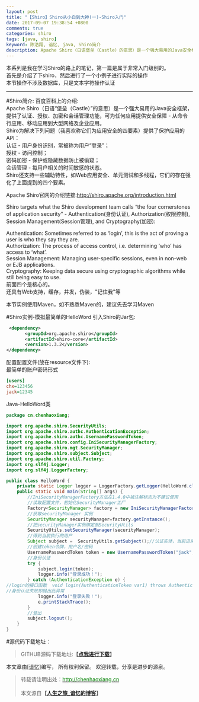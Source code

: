 ```yaml
---
layout: post
title: "【Shiro】Shiro从小白到大神(一)-Shiro入门"
date: 2017-09-07 19:38:54 +0800
comments: true
categories: shiro
tags: [java, shiro]
keyword: 陈浩翔, 谙忆, java, Shiro简介
description: Apache Shiro（日语堡垒（Castle）的意思）是一个强大易用的Java安全框架，提供了认证、授权、加密和会话管理功能，可为任何应用提供安全保障 - 从命令行应用、移动应用到大型网络及企业应用。 
---
```


本系列是我在学习Shiro的路上的笔记，第一篇是属于非常入门级别的。  
首先是介绍了下shiro，然后进行了一个小例子进行实际的操作  
本节操作不涉及数据库，只是文本字符操作认证  

<!-- more -->
----------

#Shiro简介:
百度百科上的介绍:  
Apache Shiro（日语“堡垒（Castle）”的意思）是一个强大易用的Java安全框架，提供了认证、授权、加密和会话管理功能，可为任何应用提供安全保障 - 从命令行应用、移动应用到大型网络及企业应用。  
Shiro为解决下列问题（我喜欢称它们为应用安全的四要素）提供了保护应用的API：  
认证 - 用户身份识别，常被称为用户“登录”；  
授权 - 访问控制；  
密码加密 - 保护或隐藏数据防止被偷窥；  
会话管理 - 每用户相关的时间敏感的状态。  
Shiro还支持一些辅助特性，如Web应用安全、单元测试和多线程，它们的存在强化了上面提到的四个要素。  

Apache Shiro官网的介绍链接:http://shiro.apache.org/introduction.html  

Shiro targets what the Shiro development team calls “the four cornerstones of application security” - Authentication(身份认证), Authorization(权限控制), Session Management(Session管理), and Cryptography(加密):  

Authentication: Sometimes referred to as ‘login’, this is the act of proving a user is who they say they are.  
Authorization: The process of access control, i.e. determining ‘who’ has access to ‘what’.  
Session Management: Managing user-specific sessions, even in non-web or EJB applications.  
Cryptography: Keeping data secure using cryptographic algorithms while still being easy to use.  
前面四个是核心的。  
还具有Web支持，缓存，并发，伪装，"记住我"等  

本节实例使用Maven，如不熟悉Maven的，建议先去学习Maven  

#Shiro实例-模拟最简单的HelloWord
引入Shiro的Jar包:  
```xml pom.xml
 <dependency>
       <groupId>org.apache.shiro</groupId>
       <artifactId>shiro-core</artifactId>
       <version>1.3.2</version>
</dependency>
```
配置配置文件(放在resource文件下):  
最简单的账户密码形式
```ini shiro.ini
[users]
chx=123456
jack=12345
```

Java-HelloWord类

```java HelloWord类
package cn.chenhaoxiang;

import org.apache.shiro.SecurityUtils;
import org.apache.shiro.authc.AuthenticationException;
import org.apache.shiro.authc.UsernamePasswordToken;
import org.apache.shiro.config.IniSecurityManagerFactory;
import org.apache.shiro.mgt.SecurityManager;
import org.apache.shiro.subject.Subject;
import org.apache.shiro.util.Factory;
import org.slf4j.Logger;
import org.slf4j.LoggerFactory;

public class HelloWord {
    private static Logger logger = LoggerFactory.getLogger(HelloWord.class);
    public static void main(String[] args) {
        //IniSecurityManagerFactory方法在1.4.0中被注解标志为不建议使用
        //读取配置文件，初始化SecurityManager工厂
        Factory<SecurityManager> factory = new IniSecurityManagerFactory("classpath:shiro.ini");
        //获取securityManager 实例
        SecurityManager securityManager=factory.getInstance();
        //把securityManager实例绑定到SecurityUtils
        SecurityUtils.setSecurityManager(securityManager);
        //得到当前执行的用户
        Subject subject =  SecurityUtils.getSubject();//认证实体，当前进来的用户
        //创建token令牌，用户名/密码
        UsernamePasswordToken token = new UsernamePasswordToken("jack","12345");
        //身份认证
        try {
            subject.login(token);
            logger.info("登录成功！");
        } catch (AuthenticationException e) {
//login的接口函数  void login(AuthenticationToken var1) throws AuthenticationException;所以直接抓AuthenticationException异常即可
//身份认证失败即抛出此异常
            logger.info("登录失败！");
            e.printStackTrace();
        }
        //登出
        subject.logout();
    }
}
```

#源代码下载地址：
<blockquote cite='陈浩翔'>
GITHUB源码下载地址:<strong>【<a href='http://chenhaoxiang.cn' target='_blank'>点我进行下载</a>】</strong>
</blockquote>


本文章由<a href="http://chenhaoxiang.cn/">[谙忆]</a>编写， 所有权利保留。 
欢迎转载，分享是进步的源泉。
<blockquote cite='陈浩翔'>
<p background-color='#D3D3D3'>转载请注明出处：<a href='http://chenhaoxiang.cn'><font color="green">http://chenhaoxiang.cn</font></a><br><br>
本文源自<strong>【<a href='http://chenhaoxiang.cn' target='_blank'>人生之旅_谙忆的博客</a>】</strong></p>
</blockquote>